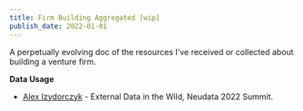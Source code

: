 ```yaml
---
title: Firm Building Aggregated [wip]
publish_date: 2022-01-01
---
```


A perpetually evolving doc of the resources I've received or collected about building a venture firm.

**Data Usage**

- [Alex Izydorczyk](https://www.youtube.com/watch?v=c4YWU1IhMaA) - External Data in the Wild, Neudata 2022 Summit. 
